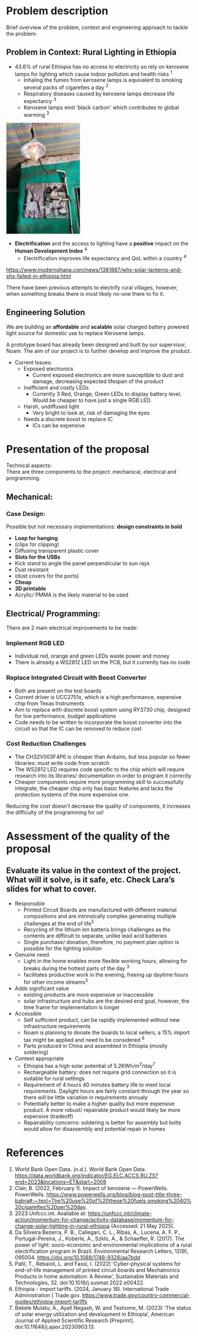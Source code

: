 # Problem description

Brief overview of the problem, context and engineering approach to tackle the problem:

## Problem in Context: Rural Lighting in Ethiopia

- 43.6% of rural Ethiopia has no access to electricity so rely on kerosene lamps for lighting which cause indoor pollution and health risks <sup>1</sup>
    - Inhaling the fumes from kerosene lamps is equivalent to smoking several packs of cigarettes a day <sup>2</sup>
    - Respiratory diseases caused by kerosene lamps decrease life expectancy <sup>3</sup>
    - Kerosene lamps emit 'black carbon' which contributes to global warming <sup>3</sup>
 
<img src="assets/Gaslight.jpg" alt="Alt Text" width="200" height="300"> 
  
- **Electrification** and the access to lighting have a **positive** impact on the **Human Development Index** <sup>4</sup>
  - Electrification improves life expectancy and QoL within a country <sup>4</sup>

https://www.modernghana.com/news/1381887/why-solar-lanterns-and-shs-failed-in-ethiopia.html

There have been previous attempts to electrify rural villages, however, when something breaks there is most likely no-one there to fix it. 

## Engineering Solution

We are building an **affordable** and **scalable** solar charged battery powered light source for domestic use to replace Kerosene lamps.

A prototype board has already been designed and built by our supervisor, Noam. The aim of our project is to further develop and improve the product.

- Current Issues:
    - Exposed electronics
      - Current exposed electronics are more susceptible to dust and damage, decreasing expected lifespan of the product
    - Inefficient and costly LEDs
      - Currently 3 Red, Orange, Green LEDs to display battery level. Would be cheaper to have just a single RGB LED.
    - Harsh, undiffused light
      - Very bright to look at, risk of damaging the eyes   
    - Needs a discrete boost to replace IC
      - ICs can be expensive

# Presentation of the proposal

Technical aspects:  
There are three components to the project: mechanical, electrical and programming. 

## Mechanical:  
### Case Design:  
Possible but not necessary implementations:
**design constraints in bold**
- **Loop for hanging**
- (clips for clipping)
- Diffusing transparent plastic cover
- **Slots for the USBs**
- Kick stand to angle the panel perpendicular to sun rays
- Dust resistant
- (dust covers for the ports)
- **Cheap**
- **3D printable**
- Acrylic/ PMMA is the likely material to be used

## Electrical/ Programming:  
There are 2 main electrical improvements to be made:

### Implement RGB LED
  - Individual red, orange and green LEDs waste power and money
  - There is already a WS2812 LED on the PCB, but it currently has no code
  
### Replace Integrated Circuit with Boost Converter
 - Both are present on the test boards
 - Current driver is UCC2751x, which is a high performance, expensive chip from Texas Instruments
 - Aim to replace with discrete boost system using RY3730 chip, designed for low performance, budget applications
 - Code needs to be written to incorporate the boost converter into the circuit so that the IC can be removed to reduce cost
   
### Cost Reduction Challenges
- The CH32V003F4P6 is cheaper than Arduino, but less popular so fewer libraries: must write code from scratch
- The WS2812 LED requires code specific to the chip which will require research into its libraries/ documentation in order to program it correctly
- Cheaper components require more programming skill to successfully integrate, the cheaper chip only has basic features and lacks the protection systems of the more expensive one. 

Reducing the cost doesn't decrease the quality of components, it increases the difficulty of the programming for us!


# Assessment of the quality of the proposal

Evaluate its value in the context of the project. 
What will it solve, is it safe, etc. Check Lara’s slides for what to cover.
-
- Responsible
    - Printed Circuit Boards are manufactured with different material compositions and are intrinsically complex generating multiple challenges at the end of 
      life<sup>5</sup>
    - Recycling of the lithium ion batteris brings challenges as the contents are difficult to separate, unlike lead acid batteries 
    - Single purchase/ donation, therefore, no payment plan option is possible for the lighting solution
- Genuine need
    - Light in the home enables more flexible working hours, allowing for breaks during the hottest parts of the day <sup>3</sup>
    - facilitates productive work in the evening, freeing up daytime hours for other income streams<sup>3</sup>
- Adds significant value
    - existing products are more expensive or inaccessible
    - solar infrastructure and hubs are the desired end goal, however, the time frame for implementation is longer
- Accessible
    - Self sufficient product, can be rapidly implemented without new infrastructure requirements
    - Noam is planning to donate the boards to local sellers, a 15% import tax might be applied and need to be considered <sup>6</sup>
    - Parts produced in China and assembled in Ethiopia (mostly soldering)
- Context appropriate
    - Ethiopia has a high solar potential of 5.2KWh/m<sup>2</sup>/day<sup>7</sup>
    - Rechargeable battery: does not require grid connection so it is suitable for rural settings
    - Requirement of 4 hours 40 minutes battery life to meet local requirements. Daylight hours are fairly constant through the year so there will be little variation in requirements annualy 
    - Potentially better to make a higher quality but more expensive product. A more robust/ repairable product would likely be more expensive (tradeoff)
    - Repairability concerns: soldering is better for assembly but bolts would allow for disassembly and potential repair in homes



# References
 1. World Bank Open Data. (n.d.). World Bank Open Data. https://data.worldbank.org/indicator/EG.ELC.ACCS.RU.ZS?end=2023&locations=ET&start=2008
 2. Clair, B. (2022, February 1). Impact of kerosene — PowerWells. PowerWells. https://www.powerwells.org/blog/blog-post-title-three-babra#:~:text=The%20use%20of%20these%20fuels,smoking%2040%20cigarettes%20per%20day.
 3. 2023 Unfccc.int. Available at: https://unfccc.int/climate-action/momentum-for-change/activity-database/momentum-for-change-solar-lighting-in-rural-ethiopia (Accessed: 21 May 2025).
 4. Da Silveira Bezerra, P. B., Callegari, C. L., Ribas, A., Lucena, A. F. P., Portugal-Pereira, J., Koberle, A., Szklo, A., & Schaeffer, R. (2017). The power of light: socio-economic and environmental implications of a rural electrification program in Brazil. Environmental Research Letters, 12(9), 095004. https://doi.org/10.1088/1748-9326/aa7bdd
 5. Patil, T., Rebaioli, L. and Fassi, I. (2022) ‘Cyber-physical systems for end-of-life management of printed circuit boards and Mechatronics Products in home automation: A Review’, Sustainable Materials and Technologies, 32. doi:10.1016/j.susmat.2022.e00422.
 6. Ethiopia - import tariffs. (2024, January 18). International Trade Administration | Trade.gov. https://www.trade.gov/country-commercial-guides/ethiopia-import-tariffs
 7. Bekele Mulatu, A., Ayall Negash, W. and Teshome, M. (2023) ‘The status of solar energy utilization and development in Ethiopia’, American Journal of Applied Scientific Research [Preprint]. doi:10.11648/j.ajasr.20230903.13. 

